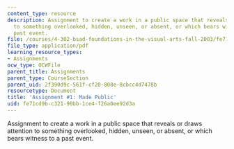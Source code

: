 ```yaml
---
content_type: resource
description: Assignment to create a work in a public space that reveals or draws attention
  to something overlooked, hidden, unseen, or absent, or which bears witness to a
  past event.
file: /courses/4-302-bsad-foundations-in-the-visual-arts-fall-2003/fe71cd9bc32190bb1ce4f26a0ee92d3a_i_made_public_fo3.pdf
file_type: application/pdf
learning_resource_types:
- Assignments
ocw_type: OCWFile
parent_title: Assignments
parent_type: CourseSection
parent_uid: 2f390d9c-561f-cf20-808e-8cbcc4d7478b
resourcetype: Document
title: 'Assignment #1: Made Public'
uid: fe71cd9b-c321-90bb-1ce4-f26a0ee92d3a
---
```

Assignment to create a work in a public space that reveals or draws attention to something overlooked, hidden, unseen, or absent, or which bears witness to a past event.

